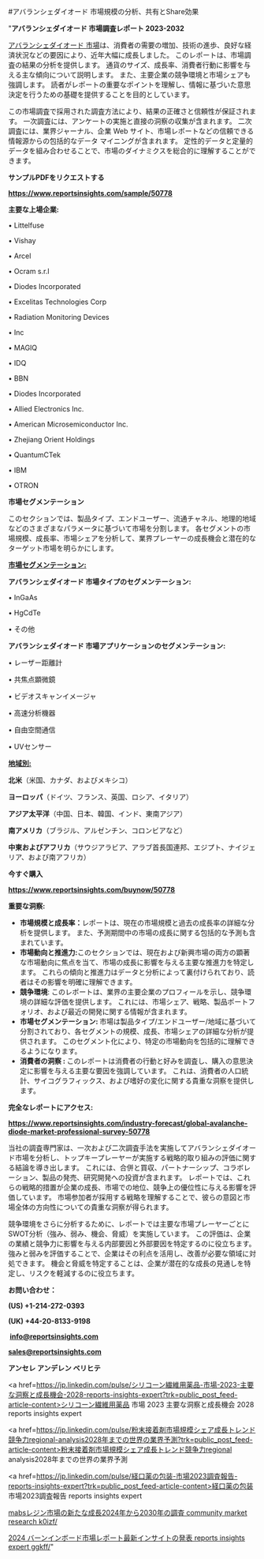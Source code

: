 #アバランシェダイオード 市場規模の分析、共有とShare効果

"<strong>アバランシェダイオード 市場調査レポート 2023-2032</strong>

<a href=https://www.reportsinsights.com/sample/50778>アバランシェダイオード 市場</a>は、消費者の需要の増加、技術の進歩、良好な経済状況などの要因により、近年大幅に成長しました。 このレポートは、市場調査の結果の分析を提供します。 通貨のサイズ、成長率、消費者行動に影響を与える主な傾向について説明します。 また、主要企業の競争環境と市場シェアも強調します。 読者がレポートの重要なポイントを理解し、情報に基づいた意思決定を行うための基礎を提供することを目的としています。

この市場調査で採用された調査方法により、結果の正確さと信頼性が保証されます。 一次調査には、アンケートの実施と直接の洞察の収集が含まれます。 二次調査には、業界ジャーナル、企業 Web サイト、市場レポートなどの信頼できる情報源からの包括的なデータ マイニングが含まれます。 定性的データと定量的データを組み合わせることで、市場のダイナミクスを総合的に理解することができます。

<strong><b>サンプルPDFをリクエストする</b></strong>

<a href=https://www.reportsinsights.com/sample/50778><strong><u>https://www.reportsinsights.com/sample/50778</u></strong></a>

<strong>主要な上場企業:</strong>

• Littelfuse

• Vishay

• Arcel

• Ocram s.r.l

• Diodes Incorporated

• Excelitas Technologies Corp

• Radiation Monitoring Devices

•  Inc

• MAGIQ

• IDQ

• BBN

• Diodes Incorporated

• Allied Electronics  Inc.

• American Microsemiconductor  Inc.

• Zhejiang Orient Holdings

• QuantumCTek

• IBM

• OTRON

<strong>市場セグメンテーション</strong>

このセクションでは、製品タイプ、エンドユーザー、流通チャネル、地理的地域などのさまざまなパラメータに基づいて市場を分割します。 各セグメントの市場規模、成長率、市場シェアを分析して、業界プレーヤーの成長機会と潜在的なターゲット市場を明らかにします。

<strong><u>市場セグメンテーション</u></strong><strong><u>:</u></strong>

<strong>アバランシェダイオード 市場タイプのセグメンテーション:</strong>

• InGaAs

• HgCdTe

• その他

<strong>アバランシェダイオード 市場アプリケーションのセグメンテーション:</strong>

• レーザー距離計

• 共焦点顕微鏡

• ビデオスキャンイメージャ

• 高速分析機器

• 自由空間通信

• UVセンサー

<strong><u>地域別</u></strong><strong><u>:</u></strong>

<strong>北米</strong>（米国、カナダ、およびメキシコ）

<strong>ヨーロッパ</strong>（ドイツ、フランス、英国、ロシア、イタリア）

<strong>アジア太平洋</strong>（中国、日本、韓国、インド、東南アジア）

<strong>南アメリカ</strong>（ブラジル、アルゼンチン、コロンビアなど）

<strong>中東およびアフリカ</strong>（サウジアラビア、アラブ首長国連邦、エジプト、ナイジェリア、および南アフリカ）

<strong>今すぐ購入</strong>

<a href=https://www.reportsinsights.com/buynow/50778><strong><u>https://www.reportsinsights.com/buynow/50778</u></strong></a>

<strong>重要な洞察:</strong>
<ul>
  <li><strong>市場規模と成長率：</strong>レポートは、現在の市場規模と過去の成長率の詳細な分析を提供します。 また、予測期間中の市場の成長に関する包括的な予測も含まれています。</li>
  <li><strong>市場動向と推進力:</strong>このセクションでは、現在および新興市場の両方の顕著な市場動向に焦点を当て、市場の成長に影響を与える主要な推進力を特定します。 これらの傾向と推進力はデータと分析によって裏付けられており、読者はその影響を明確に理解できます。</li>
  <li><strong>競争環境</strong>: このレポートは、業界の主要企業のプロフィールを示し、競争環境の詳細な評価を提供します。 これには、市場シェア、戦略、製品ポートフォリオ、および最近の開発に関する情報が含まれます。</li>
  <li><strong>市場セグメンテーション: </strong>市場は製品タイプ/エンドユーザー/地域に基づいて分割されており、各セグメントの規模、成長、市場シェアの詳細な分析が提供されます。 このセグメント化により、特定の市場動向を包括的に理解できるようになります。</li>
  <li><strong>消費者の洞察 : </strong>このレポートは消費者の行動と好みを調査し、購入の意思決定に影響を与える主要な要因を強調しています。 これは、消費者の人口統計、サイコグラフィックス、および嗜好の変化に関する貴重な洞察を提供します。</li>
</ul>
<strong>完全なレポートにアクセス:</strong>

<a href=https://www.reportsinsights.com/industry-forecast/global-avalanche-diode-market-professional-survey-50778><strong><u><b>https://www.reportsinsights.com/industry-forecast/global-avalanche-diode-market-professional-survey-50778</b></u></strong></a>

当社の調査専門家は、一次および二次調査手法を実施してアバランシェダイオード市場を分析し、トップキープレーヤーが実施する戦略的取り組みの評価に関する結論を導き出します。 これには、合併と買収、パートナーシップ、コラボレーション、製品の発売、研究開発への投資が含まれます。 レポートでは、これらの戦略的措置が企業の成長、市場での地位、競争上の優位性に与える影響を評価しています。 市場参加者が採用する戦略を理解することで、彼らの意図と市場全体の方向性についての貴重な洞察が得られます。

競争環境をさらに分析するために、レポートでは主要な市場プレーヤーごとにSWOT分析（強み、弱み、機会、脅威）を実施しています。 この評価は、企業の業績と競争力に影響を与える内部要因と外部要因を特定するのに役立ちます。 強みと弱みを評価することで、企業はその利点を活用し、改善が必要な領域に対処できます。 機会と脅威を特定することは、企業が潜在的な成長の見通しを特定し、リスクを軽減するのに役立ちます。

<strong>お問い合わせ：</strong>

<strong>(US) +1-214-272-0393</strong>

<strong>(UK) +44-20-8133-9198</strong>

<strong> </strong><a href=info@reportsinsights.com><strong><u>info@reportsinsights.com</u></strong></a>

<a href=sales@reportsinsights.com><strong><u>sales@reportsinsights.com</u></strong></a>

<strong>アンセレ アンデレン ベリヒテ</strong>

<a href=https://jp.linkedin.com/pulse/シリコーン繊維用薬品-市場-2023-主要な洞察と成長機会-2028-reports-insights-expert?trk=public_post_feed-article-content>シリコーン繊維用薬品 市場 2023 主要な洞察と成長機会 2028 reports insights expert</a>

<a href=https://jp.linkedin.com/pulse/粉末接着剤市場規模シェア成長トレンド競争力regional-analysis2028年までの世界の業界予測?trk=public_post_feed-article-content>粉末接着剤市場規模シェア成長トレンド競争力regional analysis2028年までの世界の業界予測</a>

<a href=https://jp.linkedin.com/pulse/経口薬の包装-市場2023調査報告-reports-insights-expert?trk=public_post_feed-article-content>経口薬の包装 市場2023調査報告 reports insights expert</a>

<a href=https://www.linkedin.com/pulse/mabsレジン市場の新たな成長2024年から2030年の調査-community-market-research-k0izf/>mabsレジン市場の新たな成長2024年から2030年の調査 community market research k0izf/</a>

<a href=https://www.linkedin.com/pulse/2024-バーンインボード市場レポート最新インサイトの発表-reports-insights-expert-ggkff/>2024 バーンインボード市場レポート最新インサイトの発表 reports insights expert ggkff/</a>"
